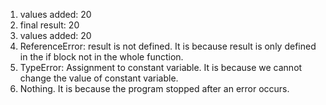 1. values added: 20
2. final result: 20
3. values added: 20
4. ReferenceError: result is not defined. It is because result is only defined in the if block not in the whole function.
5. TypeError: Assignment to constant variable. It is because we cannot change the value of constant variable.
6. Nothing. It is because the program stopped after an error occurs.
